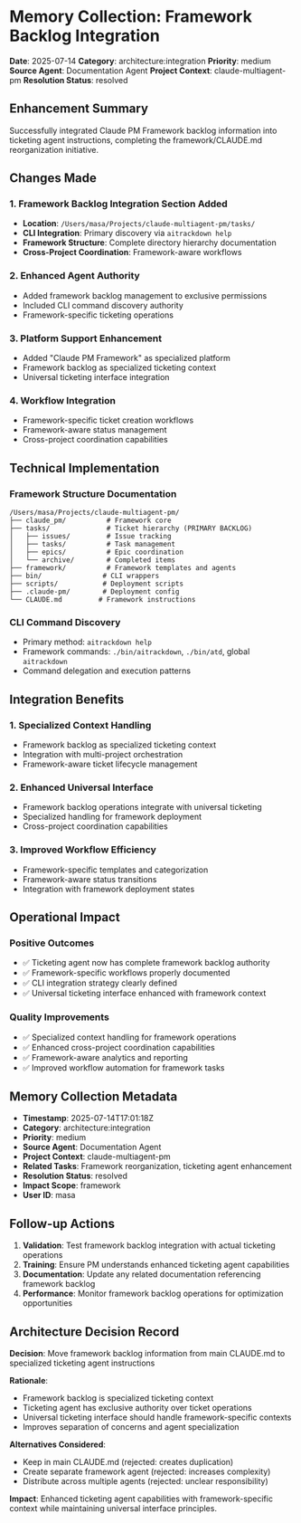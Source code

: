 # Memory Collection: Framework Backlog Integration

**Date**: 2025-07-14
**Category**: architecture:integration
**Priority**: medium
**Source Agent**: Documentation Agent
**Project Context**: claude-multiagent-pm
**Resolution Status**: resolved

## Enhancement Summary

Successfully integrated Claude PM Framework backlog information into ticketing agent instructions, completing the framework/CLAUDE.md reorganization initiative.

## Changes Made

### 1. Framework Backlog Integration Section Added
- **Location**: `/Users/masa/Projects/claude-multiagent-pm/tasks/`
- **CLI Integration**: Primary discovery via `aitrackdown help`
- **Framework Structure**: Complete directory hierarchy documentation
- **Cross-Project Coordination**: Framework-aware workflows

### 2. Enhanced Agent Authority
- Added framework backlog management to exclusive permissions
- Included CLI command discovery authority
- Framework-specific ticketing operations

### 3. Platform Support Enhancement
- Added "Claude PM Framework" as specialized platform
- Framework backlog as specialized ticketing context
- Universal ticketing interface integration

### 4. Workflow Integration
- Framework-specific ticket creation workflows
- Framework-aware status management
- Cross-project coordination capabilities

## Technical Implementation

### Framework Structure Documentation
```
/Users/masa/Projects/claude-multiagent-pm/
├── claude_pm/          # Framework core
├── tasks/              # Ticket hierarchy (PRIMARY BACKLOG)
│   ├── issues/         # Issue tracking
│   ├── tasks/          # Task management
│   ├── epics/          # Epic coordination
│   └── archive/        # Completed items
├── framework/          # Framework templates and agents
├── bin/               # CLI wrappers
├── scripts/           # Deployment scripts
├── .claude-pm/        # Deployment config
└── CLAUDE.md         # Framework instructions
```

### CLI Command Discovery
- Primary method: `aitrackdown help`
- Framework commands: `./bin/aitrackdown`, `./bin/atd`, global `aitrackdown`
- Command delegation and execution patterns

## Integration Benefits

### 1. Specialized Context Handling
- Framework backlog as specialized ticketing context
- Integration with multi-project orchestration
- Framework-aware ticket lifecycle management

### 2. Enhanced Universal Interface
- Framework backlog operations integrate with universal ticketing
- Specialized handling for framework deployment
- Cross-project coordination capabilities

### 3. Improved Workflow Efficiency
- Framework-specific templates and categorization
- Framework-aware status transitions
- Integration with framework deployment states

## Operational Impact

### Positive Outcomes
- ✅ Ticketing agent now has complete framework backlog authority
- ✅ Framework-specific workflows properly documented
- ✅ CLI integration strategy clearly defined
- ✅ Universal ticketing interface enhanced with framework context

### Quality Improvements
- ✅ Specialized context handling for framework operations
- ✅ Enhanced cross-project coordination capabilities
- ✅ Framework-aware analytics and reporting
- ✅ Improved workflow automation for framework tasks

## Memory Collection Metadata

- **Timestamp**: 2025-07-14T17:01:18Z
- **Category**: architecture:integration
- **Priority**: medium
- **Source Agent**: Documentation Agent
- **Project Context**: claude-multiagent-pm
- **Related Tasks**: Framework reorganization, ticketing agent enhancement
- **Resolution Status**: resolved
- **Impact Scope**: framework
- **User ID**: masa

## Follow-up Actions

1. **Validation**: Test framework backlog integration with actual ticketing operations
2. **Training**: Ensure PM understands enhanced ticketing agent capabilities
3. **Documentation**: Update any related documentation referencing framework backlog
4. **Performance**: Monitor framework backlog operations for optimization opportunities

## Architecture Decision Record

**Decision**: Move framework backlog information from main CLAUDE.md to specialized ticketing agent instructions

**Rationale**: 
- Framework backlog is specialized ticketing context
- Ticketing agent has exclusive authority over ticket operations
- Universal ticketing interface should handle framework-specific contexts
- Improves separation of concerns and agent specialization

**Alternatives Considered**:
- Keep in main CLAUDE.md (rejected: creates duplication)
- Create separate framework agent (rejected: increases complexity)
- Distribute across multiple agents (rejected: unclear responsibility)

**Impact**: Enhanced ticketing agent capabilities with framework-specific context while maintaining universal interface principles.